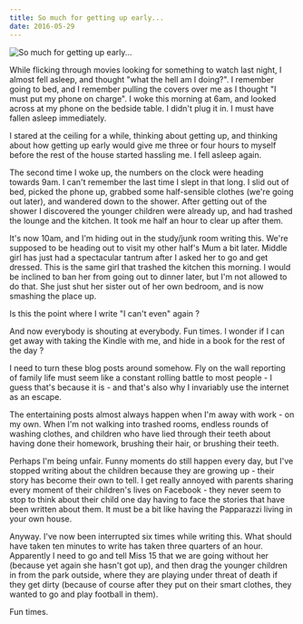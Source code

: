 ```yaml
---
title: So much for getting up early...
date: 2016-05-29
---
```


![So much for getting up early...](https://source.unsplash.com/X6cChncECA8/1600x900)

While flicking through movies looking for something to watch last night, I almost fell asleep, and thought "what the hell am I doing?". I remember going to bed, and I remember pulling the covers over me as I thought "I must put my phone on charge". I woke this morning at 6am, and looked across at my phone on the bedside table. I didn't plug it in. I must have fallen asleep immediately.

I stared at the ceiling for a while, thinking about getting up, and thinking about how getting up early would give me three or four hours to myself before the rest of the house started hassling me. I fell asleep again.

The second time I woke up, the numbers on the clock were heading towards 9am. I can't remember the last time I slept in that long. I slid out of bed, picked the phone up, grabbed some half-sensible clothes (we're going out later), and wandered down to the shower. After getting out of the shower I discovered the younger children were already up, and had trashed the lounge and the kitchen. It took me half an hour to clear up after them.

It's now 10am, and I'm hiding out in the study/junk room writing this. We're supposed to be heading out to visit my other half's Mum a bit later. Middle girl has just had a spectacular tantrum after I asked her to go and get dressed. This is the same girl that trashed the kitchen this morning. I would be inclined to ban her from going out to dinner later, but I'm not allowed to do that. She just shut her sister out of her own bedroom, and is now smashing the place up.

Is this the point where I write "I can't even" again ?

And now everybody is shouting at everybody. Fun times. I wonder if I can get away with taking the Kindle with me, and hide in a book for the rest of the day ?

I need to turn these blog posts around somehow. Fly on the wall reporting of family life must seem like a constant rolling battle to most people - I guess that's because it is - and that's also why I invariably use the internet as an escape.

The entertaining posts almost always happen when I'm away with work - on my own. When I'm not walking into trashed rooms, endless rounds of washing clothes, and children who have lied through their teeth about having done their homework, brushing their hair, or brushing their teeth.

Perhaps I'm being unfair. Funny moments do still happen every day, but I've stopped writing about the children because they are growing up - their story has become their own to tell. I get really annoyed with parents sharing every moment of their children's lives on Facebook - they never seem to stop to think about their child one day having to face the stories that have been written about them. It must be a bit like having the Papparazzi living in your own house.

Anyway. I've now been interrupted six times while writing this. What should have taken ten minutes to write has taken three quarters of an hour. Apparently I need to go and tell Miss 15 that we are going without her (because yet again she hasn't got up), and then drag the younger children in from the park outside, where they are playing under threat of death if they get dirty (because of course after they put on their smart clothes, they wanted to go and play football in them).

Fun times.